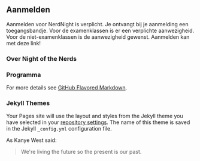 ##   Aanmelden

Aanmelden voor NerdNight is verplicht. Je ontvangt bij je aanmelding een toegangsbandje. Voor de examenklassen is er een verplichte aanwezigheid. Voor de niet-examenklassen is de aanwezigheid gewenst. 
Aanmelden kan met deze link! 


 
### Over Night of the Nerds

### Programma



For more details see [GitHub Flavored Markdown](https://guides.github.com/features/mastering-markdown/).

### Jekyll Themes

Your Pages site will use the layout and styles from the Jekyll theme you have selected in your [repository settings](https://github.com/Piersoncollege/nerdnight/settings). The name of this theme is saved in the Jekyll `_config.yml` configuration file.

As Kanye West said:

> We're living the future so
> the present is our past.

